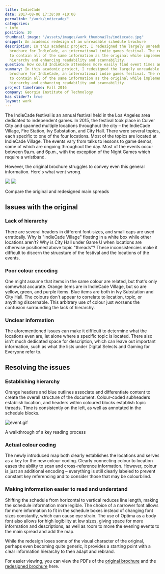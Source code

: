 ```yaml
---
title: IndieCade
date: 2017-08-06 17:38:00 +10:00
permalink: "/work/indiecade/"
categories:
- info
position: 10
thumbnail image: "/assets/images/work_thumbnails/indiecade.jpg"
snippet: An academic redesign of an unreadable schedule brochure
description: In this academic project, I redesigned the largely unreadable 2015 schedule
  brochure for IndieCade, an international indie games festival. The redesign needed
  to contain all of the same information as the original while implementing a stronger
  hierarchy and enhancing readability and scannability.
question: How could IndieCade attendees more easily find event times and locations?
summary: In this academic project, I redesigned the largely unreadable 2015 schedule
  brochure for IndieCade, an international indie games festival. The redesign needed
  to contain all of the same information as the original while implementing a stronger
  hierarchy and enhancing readability and scannability.
project timeframe: Fall 2016
company: Georgia Institute of Technology
has slider?: true
layout: work
---
```


The IndieCade festival is an annual festival held in the Los Angeles area dedicated to independent games. In 2015, the festival took place in Culver City and spanned multiple locations throughout the city – the IndieCade Village, Fire Station, Ivy Substation, and City Hall. There were several topics, each specific to one of the four locations. Most of the topics are located at IndieCade Village. The events vary from talks to lessons to game demos, some of which are ongoing throughout the day. Most of the events occur between 9a.m. and 6p.m., with the exception of the Night Games which require a wristband.

However, the original brochure struggles to convey even this general information. Here's what went wrong.

<div id="slider" class="mt-4">
 <!-- The before image is first -->
 <img src="/resources/indiecade/original.jpg" style="margin: 0" />
 <!-- The after image is last -->
 <img src="/resources/indiecade/final.jpg" style="margin: 0"/>
</div>
<p class='caption mt-2'>Compare the original and redesigned main spreads</p>


## Issues with the original

### Lack of hierarchy
There are several headers in different font-sizes, and small caps are used erratically. Why is "IndieCade Village" floating in a white box while other locations aren't? Why is City Hall under Game U when locations are otherwise positioned above topic "threads"? These inconsistencies make it difficult to discern the strucsture of the festival and the locations of the events.

### Poor colour encoding
One might assume that items in the same colour are related, but that's only somewhat accurate. Orange items are in IndieCade Village, but so are yellow, green, and purple items. Blue items are both in Ivy Substation and City Hall. The colours don't appear to correlate to location, topic, or anything discernable. This arbitrary use of colour just worsens the confusion surrounding the lack of hierarchy.

### Unclear information
The aforementioned issues can make it difficult to determine what the locations even are, let alone where a specific topic is located. There also isn't much dedicated space for description, which can leave out important information, such as what the lists under Digital Selects and Gaming for Everyone refer to.

## Resolving the issues

### Establishing hierarchy
Orange headers and blue outlines associate and differentiate content to create the overall structure of the document. Colour-coded subheaders establish location, and headers within coloured blocks establish topic threads. Time is consistently on the left, as well as annotated in the schedule blocks.

![event.gif](/uploads/event.gif)
<p class="caption">A walkthrough of a key reading process</p>

### Actual colour coding
The newly introduced map both clearly establishes the locations and serves as a key for the new colour-coding. Clearly connecting colour to location eases the ability to scan and cross-reference information. However, colour is just an additional encoding – everything is still clearly labeled to prevent constant key referencing and to consider those that may be colourblind.

### Making information easier to read and understand
Shifting the schedule from horizontal to vertical reduces line length, making the schedule information more legible. The choice of a narrower font allows for more information to fit in the schedule boxes instead of changing font sizes constantly, which can cause eye strain. The use of Optima as a body font also allows for high legibility at low sizes, giving space for more information and descriptions, as well as room to move the evening events to the main spread and add the map.

While the redesign loses some of the visual character of the original, perhaps even becoming quite generic, it provides a starting point with a clear information hierarchy to then adapt and rebrand.

For easier viewing, you can view the PDFs of the [original brochure](/resources/indiecade/Original%20IndieCade%20Brochure.pdf) and the [redesigned brochure](/resources/indiecade/Redesigned%20IndieCade%20Brochure.pdf) here.
